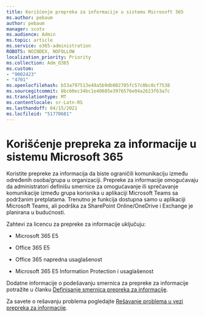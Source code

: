 ```yaml
---
title: Korišćenje prepreka za informacije u sistemu Microsoft 365
ms.author: pebaum
author: pebaum
manager: scotv
ms.audience: Admin
ms.topic: article
ms.service: o365-administration
ROBOTS: NOINDEX, NOFOLLOW
localization_priority: Priority
ms.collection: Adm_O365
ms.custom:
- "9002423"
- "4701"
ms.openlocfilehash: b53a797513e49a5b9db002705fc57c0bc0cf7538
ms.sourcegitcommit: 8bc60ec34bc1e40685e3976576e04a2623f63a7c
ms.translationtype: MT
ms.contentlocale: sr-Latn-RS
ms.lasthandoff: 04/15/2021
ms.locfileid: "51770681"
---
```

# <a name="using-information-barriers-in-microsoft-365"></a>Korišćenje prepreka za informacije u sistemu Microsoft 365

Koristite prepreke za informacija da biste ograničili komunikaciju između određenih osoba/grupa u organizaciji. Prepreke za informacije omogućavaju da administratori definišu smernice za omogućavanje ili sprečavanje komunikacije između grupa korisnika u aplikaciji Microsoft Teams sa podržanim pretplatama.  Trenutno je funkcija dostupna samo u aplikaciji Microsoft Teams, ali podrška za SharePoint Online/OneDrive i Exchange je planirana u budućnosti.

Zahtevi za licencu za prepreke za informacije uključuju:

- Microsoft 365 E5

- Office 365 E5

- Office 365 napredna usaglašenost

- Microsoft 365 E5 Information Protection i usaglašenost

Dodatne informacije o podešavanju smernica za prepreke za informacije potražite u članku [Definisanje smernica prepreka za informacije](https://docs.microsoft.com/microsoft-365/compliance/information-barriers-policies).

Za savete o rešavanju problema pogledajte [Rešavanje problema u vezi prepreka za informacije](https://docs.microsoft.com/microsoft-365/compliance/information-barriers-troubleshooting).

